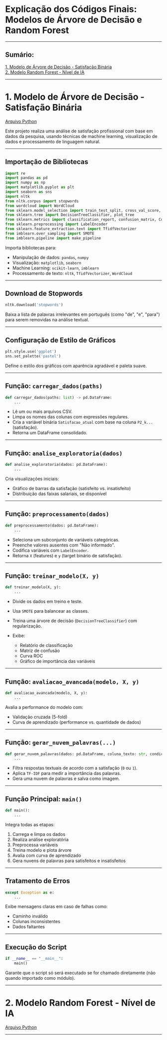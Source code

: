 #  Explicação dos Códigos Finais: Modelos de Árvore de Decisão e Random Forest

---

## Sumário:
[1. Modelo de Árvore de Decisão - Satisfação Binária](#1modelo-arvore)  
[2. Modelo Random Forest - Nível de IA](#2modelo-random-forest)  

---

<div id='1modelo-arvore'/> 

# 1. Modelo de Árvore de Decisão - Satisfação Binária
[Arquivo Python](/src/Modelo_Corrigido/ArvoreDeDecisao.ipynb)

Este projeto realiza uma análise de satisfação profissional com base em dados da pesquisa, usando técnicas de machine learning, visualização de dados e processamento de linguagem natural.

---

## Importação de Bibliotecas

```python
import re
import pandas as pd
import numpy as np
import matplotlib.pyplot as plt
import seaborn as sns
import nltk
from nltk.corpus import stopwords
from wordcloud import WordCloud
from sklearn.model_selection import train_test_split, cross_val_score, learning_curve
from sklearn.tree import DecisionTreeClassifier, plot_tree
from sklearn.metrics import classification_report, confusion_matrix, ConfusionMatrixDisplay, roc_curve, auc
from sklearn.preprocessing import LabelEncoder
from sklearn.feature_extraction.text import TfidfVectorizer
from imblearn.over_sampling import SMOTE
from imblearn.pipeline import make_pipeline
````

Importa bibliotecas para:

* Manipulação de dados: `pandas`, `numpy`
* Visualização: `matplotlib`, `seaborn`
* Machine Learning: `scikit-learn`, `imblearn`
* Processamento de texto: `nltk`, `TfidfVectorizer`, `WordCloud`

---

##  Download de Stopwords

```python
nltk.download('stopwords')
```

Baixa a lista de palavras irrelevantes em português (como "de", "e", "para") para serem removidas na análise textual.

---

##  Configuração de Estilo de Gráficos

```python
plt.style.use('ggplot')
sns.set_palette('pastel')
```

Define o estilo dos gráficos com aparência agradável e paleta suave.

---

##  Função: `carregar_dados(paths)`

```python
def carregar_dados(paths: list) -> pd.DataFrame:
    ...
```

* Lê um ou mais arquivos CSV.
* Limpa os nomes das colunas com expressões regulares.
* Cria a variável binária `Satisfacao_atual` com base na coluna `P2_k...` (satisfação).
* Retorna um DataFrame consolidado.

---

##  Função: `analise_exploratoria(dados)`

```python
def analise_exploratoria(dados: pd.DataFrame):
    ...
```

Cria visualizações iniciais:

* Gráfico de barras da satisfação (satisfeito vs. insatisfeito)
* Distribuição das faixas salariais, se disponível

---

##  Função: `preprocessamento(dados)`

```python
def preprocessamento(dados: pd.DataFrame):
    ...
```

* Seleciona um subconjunto de variáveis categóricas.
* Preenche valores ausentes com "Não informado".
* Codifica variáveis com `LabelEncoder`.
* Retorna `X` (features) e `y` (target binário de satisfação).

---

##  Função: `treinar_modelo(X, y)`

```python
def treinar_modelo(X, y):
    ...
```

* Divide os dados em treino e teste.
* Usa `SMOTE` para balancear as classes.
* Treina uma árvore de decisão (`DecisionTreeClassifier`) com regularização.
* Exibe:

  * Relatório de classificação
  * Matriz de confusão
  * Curva ROC
  * Gráfico de importância das variáveis

---

##  Função: `avaliacao_avancada(modelo, X, y)`

```python
def avaliacao_avancada(modelo, X, y):
    ...
```

Avalia a performance do modelo com:

* Validação cruzada (5-fold)
* Curva de aprendizado (performance vs. quantidade de dados)

---

##  Função: `gerar_nuvem_palavras(...)`

```python
def gerar_nuvem_palavras(dados: pd.DataFrame, coluna_texto: str, condicao: int, titulo: str, nome_arquivo: str):
    ...
```

* Filtra respostas textuais de acordo com a satisfação (`0` ou `1`).
* Aplica `TF-IDF` para medir a importância das palavras.
* Gera uma nuvem de palavras e salva como imagem.

---

##  Função Principal: `main()`

```python
def main():
    ...
```

Integra todas as etapas:

1. Carrega e limpa os dados
2. Realiza análise exploratória
3. Preprocessa variáveis
4. Treina modelo e plota árvore
5. Avalia com curva de aprendizado
6. Gera nuvens de palavras para satisfeitos e insatisfeitos

---

##  Tratamento de Erros

```python
except Exception as e:
    ...
```

Exibe mensagens claras em caso de falhas como:

* Caminho inválido
* Colunas inconsistentes
* Dados faltantes

---

## Execução do Script

```python
if __name__ == "__main__":
    main()
```

Garante que o script só será executado se for chamado diretamente (não quando importado como módulo).

---




<div id='2modelo-random-forest'/> 

# 2. Modelo Random Forest - Nível de IA

[Arquivo Python](/src/PrimeiroModeloCorrigido/Pergunta2.ipynb)

---

